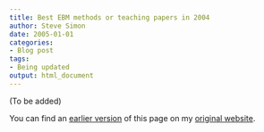 ```yaml
---
title: Best EBM methods or teaching papers in 2004
author: Steve Simon
date: 2005-01-01
categories:
- Blog post
tags:
- Being updated
output: html_document
---
```


(To be added)

<!---More--->

You can find an [earlier version](http://www.pmean.com/05/BestEBM.html) of this page on my [original website](http://www.pmean.com/original_site.html).
